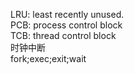 LRU: least recently unused.   
PCB: process control block  
TCB: thread control block  
时钟中断  
fork;exec;exit;wait
